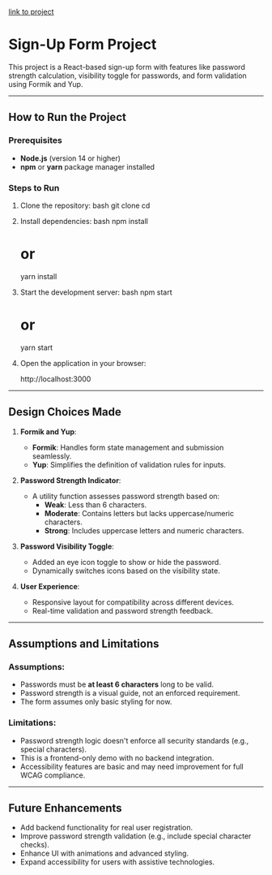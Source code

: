 [link to project](https://login-signup-sigma-seven.vercel.app)


# Sign-Up Form Project

This project is a React-based sign-up form with features like password strength calculation, visibility toggle for passwords, and form validation using Formik and Yup.

---

## How to Run the Project

### Prerequisites
- **Node.js** (version 14 or higher)
- **npm** or **yarn** package manager installed

### Steps to Run
1. Clone the repository:
   bash
   git clone <repository-url>
   cd <repository-directory>
   

2. Install dependencies:
   bash
   npm install
   # or
   yarn install
   

3. Start the development server:
   bash
   npm start
   # or
   yarn start
   

4. Open the application in your browser:
   
   http://localhost:3000
   

---

## Design Choices Made

1. **Formik and Yup**:
   - **Formik**: Handles form state management and submission seamlessly.
   - **Yup**: Simplifies the definition of validation rules for inputs.

2. **Password Strength Indicator**:
   - A utility function assesses password strength based on:
     - **Weak**: Less than 6 characters.
     - **Moderate**: Contains letters but lacks uppercase/numeric characters.
     - **Strong**: Includes uppercase letters and numeric characters.

3. **Password Visibility Toggle**:
   - Added an eye icon toggle to show or hide the password.
   - Dynamically switches icons based on the visibility state.

4. **User Experience**:
   - Responsive layout for compatibility across different devices.
   - Real-time validation and password strength feedback.

---

## Assumptions and Limitations

### Assumptions:
- Passwords must be **at least 6 characters** long to be valid.
- Password strength is a visual guide, not an enforced requirement.
- The form assumes only basic styling for now.

### Limitations:
- Password strength logic doesn't enforce all security standards (e.g., special characters).
- This is a frontend-only demo with no backend integration.
- Accessibility features are basic and may need improvement for full WCAG compliance.

---

## Future Enhancements

- Add backend functionality for real user registration.
- Improve password strength validation (e.g., include special character checks).
- Enhance UI with animations and advanced styling.
- Expand accessibility for users with assistive technologies.
